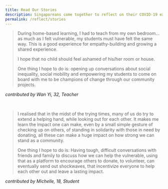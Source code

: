 ```yaml
---
title: Read Our Stories
description: Singaporeans come together to reflect on their COVID-19 experiences and share what they learned. Read their stories.
permalink: /reflect/stories
---
```


> During home-based learning, I had to teach from my own bedroom... as much as I felt vulnerable, my students must have felt the same way. This is a good experience for empathy-building and growing a shared experience.   
>      
> I hope that no child should feel ashamed of his/her room or house.   
>      
> One thing I hope to do is: opening up conversations about social inequality, social mobility and empowering my students to come on board with me to be champions of change through our community projects.

*contributed by Wan Yi, 32, Teacher*

&nbsp;

> I realised that in the midst of the trying times, many of us do try to extend a helping hand, while looking out for each other. It makes me learn the impact one can make, even by a small simple gesture of checking up on others, of standing in solidarity with those in need by donating, all these can make a huge impact on how strong we can stand as a community.   
>      
> One thing I hope to do is: Having tough, difficult conversations with friends and family to discuss how we can help the vulnerable, using that as a platform to encourage others to donate, to volunteer, can eventually send out shockwaves, that incentivize everyone to help each other out and leave a lasting impact.

*contributed by Michelle, 18, Student*